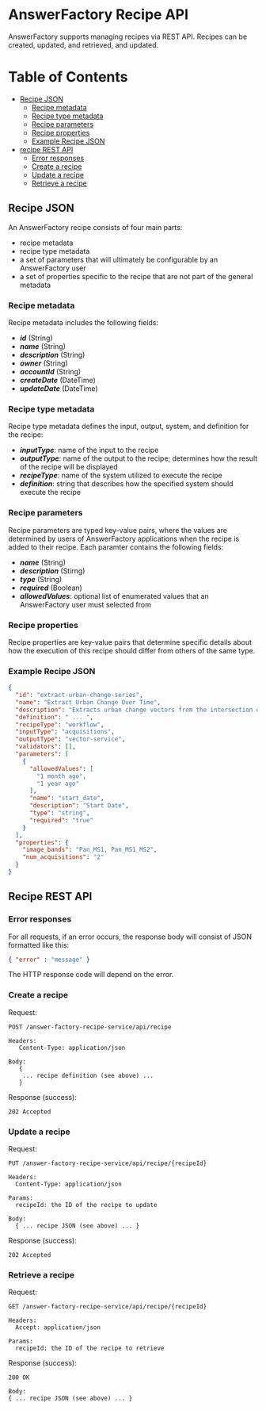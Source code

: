 # AnswerFactory Recipe API

AnswerFactory supports managing recipes via REST API.  Recipes can be created, updated, and retrieved, and updated.

# Table of Contents

* [Recipe JSON](#recipe-json)
  * [Recipe metadata](#recipe-metadata)
  * [Recipe type metadata](#recipe-type-metadata)
  * [Recipe parameters](#recipe-parameters)
  * [Recipe properties](#recipe-properties)
  * [Example Recipe JSON](#example-recipe-json)
* [recipe REST API](#recipe-rest-api)
  * [Error responses](#error-responses)
  * [Create a recipe](#create-a-recipe)
  * [Update a recipe](#update-a-recipe)
  * [Retrieve a recipe](#retrieve-a-recipe)


## Recipe JSON

An AnswerFactory recipe consists of four main parts:

* recipe metadata
* recipe type metadata
* a set of parameters that will ultimately be configurable by an AnswerFactory user
* a set of properties specific to the recipe that are not part of the general metadata

### Recipe metadata

Recipe metadata includes the following fields:

* **_id_** (String)
* **_name_** (String)
* **_description_** (String)
* **_owner_** (String)
* **_accountId_** (String)
* **_createDate_** (DateTime)
* **_updateDate_** (DateTime)

### Recipe type metadata

Recipe type metadata defines the input, output, system, and definition for the recipe:

* **_inputType_**: name of the input to the recipe
* **_outputType_**: name of the output to the recipe; determines how the result of the recipe will be displayed 
* **_recipeType_**: name of the system utilized to execute the recipe
* **_definition_**: string that describes how the specified system should execute the recipe

### Recipe parameters

Recipe parameters are typed key-value pairs, where the values are determined by users of AnswerFactory applications when the recipe is added to their recipe. Each paramter contains the following fields:

* **_name_** (String)
* **_description_** (Stirng)
* **_type_** (String)
* **_required_** (Boolean)
* **_allowedValues_**: optional list of enumerated values that an AnswerFactory user must selected from

### Recipe properties

Recipe properties are key-value pairs that determine specific details about how the execution of this recipe should differ from others of the same type. 

### Example Recipe JSON
```json
{
  "id": "extract-urban-change-series",
  "name": "Extract Urban Change Over Time",
  "description": "Extracts urban change vectors from the intersection of two acquisitions and write to GBDX Vector Service.",
  "definition": " ... ",
  "recipeType": "workflow",
  "inputType": "acquisitions",
  "outputType": "vector-service",
  "validators": [],
  "parameters": [
    {
      "allowedValues": [
        "1 month ago",
        "1 year ago"
      ],
      "name": "start_date",
      "description": "Start Date",
      "type": "string",
      "required": "true"
    }
  ],
  "properties": {
    "image_bands": "Pan_MS1, Pan_MS1_MS2",
    "num_acquisitions": "2"
  }
}
```

## Recipe REST API

### Error responses

For all requests, if an error occurs, the response body will consist of JSON formatted like this:
```json
{ "error" : "message" }
```
The HTTP response code will depend on the error.



### Create a recipe

Request:
```
POST /answer-factory-recipe-service/api/recipe

Headers:
   Content-Type: application/json

Body:
   {
    ... recipe definition (see above) ...
   }
```

Response (success):
```
202 Accepted
```

### Update a recipe

Request:
```
PUT /answer-factory-recipe-service/api/recipe/{recipeId}

Headers:
  Content-Type: application/json

Params:
  recipeId: the ID of the recipe to update

Body:
  { ... recipe JSON (see above) ... }
```

Response (success):
```
202 Accepted
```

### Retrieve a recipe

Request:
```
GET /answer-factory-recipe-service/api/recipe/{recipeId}

Headers:
  Accept: application/json

Params:
  recipeId: the ID of the recipe to retrieve
```

Response (success):
```
200 OK

Body:
{ ... recipe JSON (see above) ... }
```
